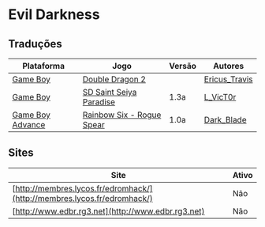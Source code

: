 # Evil Darkness

## Traduções

| Plataforma | Jogo | Versão | Autores |
| ----------- | ----------- | ----------- | ----------- |
| [Game Boy](../../traducoes/game-boy/) | [Double Dragon 2](../../traducoes/game-boy/double-dragon-2_ericus_travis/) |  | [Ericus\_Travis](../../autores/ericus_travis/) |
| [Game Boy](../../traducoes/game-boy/) | [SD Saint Seiya Paradise](../../traducoes/game-boy/sd-saint-seiya-paradise_l_vict0r/) | 1.3a | [L\_VicT0r](../../autores/l_vict0r/) |
| [Game Boy Advance](../../traducoes/game-boy-advance/) | [Rainbow Six - Rogue Spear](../../traducoes/game-boy-advance/rainbow-six-rogue-spear_dark_blade/) | 1.0a | [Dark\_Blade](../../autores/dark_blade/) |

## Sites

| Site | Ativo |
| ----------- | ----------- |
| [http://membres.lycos.fr/edromhack/](http://membres.lycos.fr/edromhack/) | Não |
| [http://www.edbr.rg3.net](http://www.edbr.rg3.net) | Não |